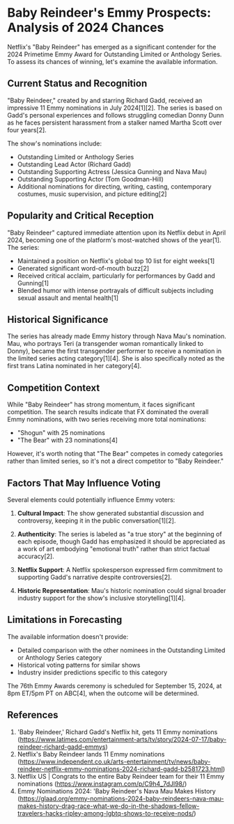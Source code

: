 # Baby Reindeer's Emmy Prospects: Analysis of 2024 Chances

Netflix's "Baby Reindeer" has emerged as a significant contender for the 2024 Primetime Emmy Award for Outstanding Limited or Anthology Series. To assess its chances of winning, let's examine the available information.

## Current Status and Recognition

"Baby Reindeer," created by and starring Richard Gadd, received an impressive 11 Emmy nominations in July 2024[1][2]. The series is based on Gadd's personal experiences and follows struggling comedian Donny Dunn as he faces persistent harassment from a stalker named Martha Scott over four years[2].

The show's nominations include:
- Outstanding Limited or Anthology Series
- Outstanding Lead Actor (Richard Gadd)
- Outstanding Supporting Actress (Jessica Gunning and Nava Mau)
- Outstanding Supporting Actor (Tom Goodman-Hill)
- Additional nominations for directing, writing, casting, contemporary costumes, music supervision, and picture editing[2]

## Popularity and Critical Reception

"Baby Reindeer" captured immediate attention upon its Netflix debut in April 2024, becoming one of the platform's most-watched shows of the year[1]. The series:

- Maintained a position on Netflix's global top 10 list for eight weeks[1]
- Generated significant word-of-mouth buzz[2]
- Received critical acclaim, particularly for performances by Gadd and Gunning[1]
- Blended humor with intense portrayals of difficult subjects including sexual assault and mental health[1]

## Historical Significance

The series has already made Emmy history through Nava Mau's nomination. Mau, who portrays Teri (a transgender woman romantically linked to Donny), became the first transgender performer to receive a nomination in the limited series acting category[1][4]. She is also specifically noted as the first trans Latina nominated in her category[4].

## Competition Context

While "Baby Reindeer" has strong momentum, it faces significant competition. The search results indicate that FX dominated the overall Emmy nominations, with two series receiving more total nominations:
- "Shogun" with 25 nominations
- "The Bear" with 23 nominations[4]

However, it's worth noting that "The Bear" competes in comedy categories rather than limited series, so it's not a direct competitor to "Baby Reindeer."

## Factors That May Influence Voting

Several elements could potentially influence Emmy voters:

1. **Cultural Impact**: The show generated substantial discussion and controversy, keeping it in the public conversation[1][2].

2. **Authenticity**: The series is labeled as "a true story" at the beginning of each episode, though Gadd has emphasized it should be appreciated as a work of art embodying "emotional truth" rather than strict factual accuracy[2].

3. **Netflix Support**: A Netflix spokesperson expressed firm commitment to supporting Gadd's narrative despite controversies[2].

4. **Historic Representation**: Mau's historic nomination could signal broader industry support for the show's inclusive storytelling[1][4].

## Limitations in Forecasting

The available information doesn't provide:
- Detailed comparison with the other nominees in the Outstanding Limited or Anthology Series category
- Historical voting patterns for similar shows
- Industry insider predictions specific to this category

The 76th Emmy Awards ceremony is scheduled for September 15, 2024, at 8pm ET/5pm PT on ABC[4], when the outcome will be determined.

## References

1. 'Baby Reindeer,' Richard Gadd's Netflix hit, gets 11 Emmy nominations (https://www.latimes.com/entertainment-arts/tv/story/2024-07-17/baby-reindeer-richard-gadd-emmys)
2. Netflix's Baby Reindeer lands 11 Emmy nominations (https://www.independent.co.uk/arts-entertainment/tv/news/baby-reindeer-netflix-emmy-nominations-2024-richard-gadd-b2581723.html)
3. Netflix US | Congrats to the entire Baby Reindeer team for their 11 Emmy nominations (https://www.instagram.com/p/C9h4_7dJl98/)
4. Emmy Nominations 2024: 'Baby Reindeer's Nava Mau Makes History (https://glaad.org/emmy-nominations-2024-baby-reindeers-nava-mau-makes-history-drag-race-what-we-do-in-the-shadows-fellow-travelers-hacks-ripley-among-lgbtq-shows-to-receive-nods/)